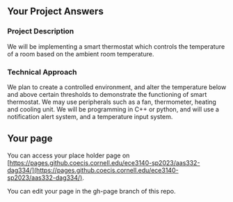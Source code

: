 ## Your Project Answers

### Project Description

We will be implementing a smart thermostat which controls the temperature of a room based on the ambient room temperature.
### Technical Approach

We plan to create a controlled environment, and alter the temperature below and above certain thresholds to demonstrate the functioning of smart thermostat. We may use peripherals such as a fan, thermometer, heating and cooling unit. We will be programming in C++ or python, and will use a notification alert system, and a temperature input system.
## Your page
You can access your place holder page on [https://pages.github.coecis.cornell.edu/ece3140-sp2023/aas332-dag334/](https://pages.github.coecis.cornell.edu/ece3140-sp2023/aas332-dag334/).

You can edit your page in the gh-page branch of this repo.